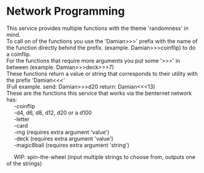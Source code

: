 # Network Programming
This service provides multiple functions with the theme 'randomness' in mind.  
To call on of the functions you use the 'Damian>>>' prefix with the name of the function directly behind the prefix. (example. Damian>>>coinflip) to do a coinflip.  
For the functions that require more arguments you put some '>>>' in between (example. Damian>>>deck>>>7)  
These functions return a value or string that corresponds to their utility with the prefix 'Damian<<<'  
(Full example. send: Damian>>>d20  return: Damian<<<13)  
These are the functions this service that works via the benternet network has:  
&nbsp;&nbsp;&nbsp;&nbsp;&nbsp;-coinflip  
&nbsp;&nbsp;&nbsp;&nbsp;&nbsp;-d4, d6, d8, d12, d20 or a d100  
&nbsp;&nbsp;&nbsp;&nbsp;&nbsp;-letter  
&nbsp;&nbsp;&nbsp;&nbsp;&nbsp;-card  
&nbsp;&nbsp;&nbsp;&nbsp;&nbsp;-rng (requires extra argument 'value')  
&nbsp;&nbsp;&nbsp;&nbsp;&nbsp;-deck (requires extra argument 'value')  
&nbsp;&nbsp;&nbsp;&nbsp;&nbsp;-magic8ball (requires extra argument 'string')  
  
&nbsp;&nbsp;&nbsp;&nbsp;&nbsp;WIP: spin-the-wheel (input multiple strings to choose from, outputs one of the strings)  
